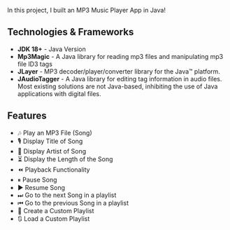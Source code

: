 In this project, I built an MP3 Music Player App in Java!
## Technologies & Frameworks

- **JDK 18+** - Java Version
- **Mp3Magic** - A Java library for reading mp3 files and manipulating mp3 file ID3 tags
- **JLayer** - MP3 decoder/player/converter library for the Java™ platform.
- **JAudioTagger** - A Java library for editing tag information in audio files. Most existing solutions are not Java-based, inhibiting the use of Java applications with digital files.

## Features

- 🎶 Play an MP3 File (Song)
- 🎙 Display Title of Song
- 👤 Display Artist of Song
- ⏳ Display the Length of the Song
- ⏪ Playback Functionality
- ⏸ Pause Song
- ▶ Resume Song
- ⏭ Go to the next Song in a playlist
- ⏮ Go to the previous Song in a playlist
- 📃 Create a Custom Playlist
- 🔃 Load a Custom Playlist
